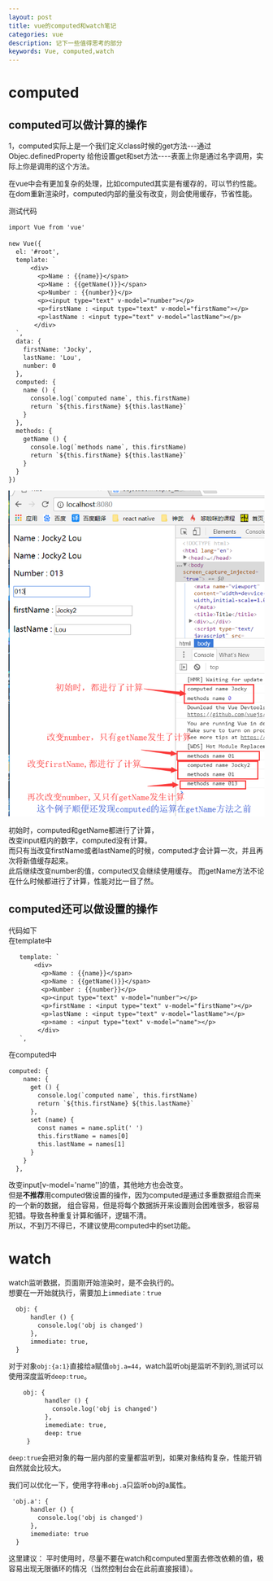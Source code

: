 ```yaml
---
layout: post
title: vue的computed和watch笔记
categories: vue
description: 记下一些值得思考的部分
keywords: Vue, computed,watch
---
```




computed
====

computed可以做计算的操作
----
1，computed实际上是一个我们定义class时候的get方法---通过Objec.definedProperty
给他设置get和set方法----表面上你是通过名字调用，实际上你是调用的这个方法。

在vue中会有更加复杂的处理，比如computed其实是有缓存的，可以节约性能。
在dom重新渲染时，computed内部的量没有改变，则会使用缓存，节省性能。

测试代码        

    import Vue from 'vue'
    
    new Vue({
      el: '#root',
      template: `
          <div>
            <p>Name : {{name}}</span>
            <p>Name : {{getName()}}</span>
            <p>Number : {{number}}</p>
            <p><input type="text" v-model="number"></p>
            <p>firstName : <input type="text" v-model="firstName"></p>
            <p>lastName : <input type="text" v-model="lastName"></p>
           </div>
      `,
      data: {
        firstName: 'Jocky',
        lastName: 'Lou',
        number: 0
      },
      computed: {
        name () {
          console.log(`computed name`, this.firstName)
          return `${this.firstName} ${this.lastName}`
        }
      },
      methods: {
        getName () {
          console.log(`methods name`, this.firstName)
          return `${this.firstName} ${this.lastName}`
        }
      }
    })
    
![](/images/blog/computed.png)

初始时，computed和getName都进行了计算，      
改变input框内的数字，computed没有计算。      
而只有当改变firstName或者lastName的时候，computed才会计算一次，并且再次将新值缓存起来。        
此后继续改变number的值，computed又会继续使用缓存。
而getName方法不论在什么时候都进行了计算，性能对比一目了然。


computed还可以做设置的操作
----
代码如下        
在template中      

       template: `
           <div>
             <p>Name : {{name}}</span>
             <p>Name : {{getName()}}</span>
             <p>Number : {{number}}</p>
             <p><input type="text" v-model="number"></p>
             <p>firstName : <input type="text" v-model="firstName"></p>
             <p>lastName : <input type="text" v-model="lastName"></p>
             <p>name : <input type="text" v-model="name"></p>
            </div>
       `,

在computed中

    computed: {
        name: {
          get () {
            console.log(`computed name`, this.firstName)
            return `${this.firstName} ${this.lastName}`
          },
          set (name) {
            const names = name.split(' ')
            this.firstName = names[0]
            this.lastName = names[1]
          }
        }
      },
      
      
改变input[v-model='name'']的值，其他地方也会改变。        
但是**不推荐**用computed做设置的操作，因为computed是通过多重数据组合而来的一个新的数据，
组合容易，但是将每个数据拆开来设置则会困难很多，极容易犯错。导致各种重复计算和循环，逻辑不清。     
所以，不到万不得已，不建议使用computed中的set功能。


watch
====
watch监听数据，页面刚开始渲染时，是不会执行的。      
想要在一开始就执行，需要加上`immediate：true`

      obj: {
          handler () {
            console.log('obj is changed')
          },
          immediate: true,
      }
      
 对于对象`obj:{a:1}`直接给a赋值`obj.a=44`，watch监听obj是监听不到的,测试可以使用深度监听`deep:true`。        
 
        obj: {
              handler () {
                console.log('obj is changed')
              },
              imemediate: true,
              deep: true
         }
         
 `deep:true`会把对象的每一层内部的变量都监听到，如果对象结构复杂，性能开销自然就会比较大。     
 
 我们可以优化一下，使用字符串`obj.a`只监听obj的a属性。
 
     'obj.a': {
          handler () {
            console.log('obj is changed')
          },
          imemediate: true
      }
 
 
这里建议： 平时使用时，尽量不要在watch和computed里面去修改依赖的值，极容易出现无限循环的情况（当然控制台会在此前直接报错）。